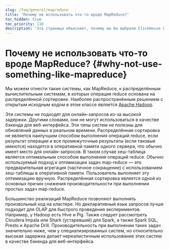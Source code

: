 ```yaml
---
slug: /faq/general/mapreduce
title: 'Почему не использовать что-то вроде MapReduce?'
toc_hidden: true
toc_priority: 110
description: 'Эта страница объясняет, почему вы бы выбрали ClickHouse вместо MapReduce'
---
```



# Почему не использовать что-то вроде MapReduce? {#why-not-use-something-like-mapreduce}

Мы можем отнести такие системы, как MapReduce, к распределённым вычислительным системам, в которых операция reduce основана на распределённой сортировке. Наиболее распространённым решением с открытым исходным кодом в этом классе является [Apache Hadoop](http://hadoop.apache.org).

Эти системы не подходят для онлайн-запросов из-за высокой задержки. Другими словами, они не могут использоваться в качестве бэкенда для веб-интерфейса. Эти типы систем не полезны для обновлений данных в реальном времени. Распределённая сортировка не является наилучшим способом выполнения операций reduce, если результат операции и все промежуточные результаты (если таковые имеются) находятся в оперативной памяти одного сервера, что обычно имеет место для онлайн-запросов. В таком случае хеш-таблица является оптимальным способом выполнения операций reduce. Обычно используемый подход к оптимизации задач map-reduce — это предварительная агрегация (частичное сокращение) с использованием хеш-таблицы в оперативной памяти. Пользователь выполняет эту оптимизацию вручную. Распределённая сортировка является одной из основных причин снижения производительности при выполнении простых задач map-reduce.

Большинство реализаций MapReduce позволяют выполнять произвольный код на кластере. Но декларативный язык запросов лучше подходит для OLAP для быстрого проведения экспериментов. Например, у Hadoop есть Hive и Pig. Также следует рассмотреть Cloudera Impala или Shark (устаревший) для Spark, а также Spark SQL, Presto и Apache Drill. Производительность при выполнении таких задач значительно ниже, чем у специализированных систем, но относительно высокая задержка делает нереалистичным использование этих систем в качестве бэкенда для веб-интерфейса.
